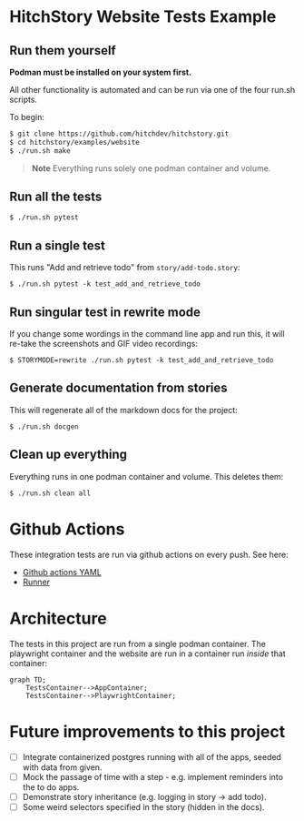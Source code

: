 # HitchStory Website Tests Example

## Run them yourself

**Podman must be installed on your system first.**

All other functionality is automated and can be run via one of the 
four run.sh scripts.

To begin:

```bash
$ git clone https://github.com/hitchdev/hitchstory.git
$ cd hitchstory/examples/website
$ ./run.sh make
```

> **Note**
> Everything runs solely one podman container and volume.


## Run all the tests

```
$ ./run.sh pytest
```

## Run a single test

This runs "Add and retrieve todo" from `story/add-todo.story`:

```
$ ./run.sh pytest -k test_add_and_retrieve_todo
```

## Run singular test in rewrite mode

If you change some wordings in the command line app and run this, it will
re-take the screenshots and GIF video recordings:

```
$ STORYMODE=rewrite ./run.sh pytest -k test_add_and_retrieve_todo
```

## Generate documentation from stories

This will regenerate all of the markdown docs for the project:

```
$ ./run.sh docgen
```

## Clean up everything

Everything runs in one podman container and volume. This deletes them:

```
$ ./run.sh clean all
```

# Github Actions

These integration tests are run via github actions on every push. See here:

* [Github actions YAML](https://github.com/hitchdev/hitchstory/blob/master/.github/workflows/examples.yml)
* [Runner](https://github.com/hitchdev/hitchstory/actions/workflows/examples.yml)

# Architecture

The tests in this project are run from a single podman container. The playwright container and the website are run in a container run *inside* that container:


```mermaid
graph TD;
    TestsContainer-->AppContainer;
    TestsContainer-->PlaywrightContainer;
```


# Future improvements to this project

- [ ] Integrate containerized postgres running with all of the apps, seeded with data from given.
- [ ] Mock the passage of time with a step - e.g. implement reminders into the to do apps.
- [ ] Demonstrate story inheritance (e.g. logging in story -> add todo).
- [ ] Some weird selectors specified in the story (hidden in the docs).
